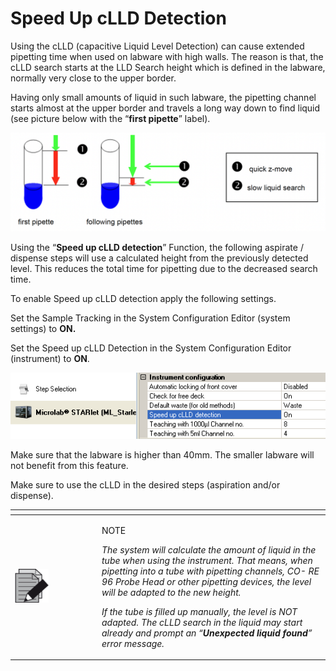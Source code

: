 # Speed Up cLLD Detection

Using the cLLD (capacitive Liquid Level Detection) can cause extended pipetting time when used on labware with high walls. The reason is that, the cLLD search starts at the LLD Search height which is defined in the labware, normally very close to the upper border.

Having only small amounts of liquid in such labware, the pipetting channel starts almost at the upper border and travels a long way down to find liquid (see picture below with the “**first pipette**” label).

![](../../../.gitbook/assets/0.png)

Using the “**Speed up cLLD detection**” Function, the following aspirate / dispense steps will use a calculated height from the previously detected level. This reduces the total time for pipetting due to the decreased search time.

To enable Speed up cLLD detection apply the following settings.

Set the Sample Tracking in the System Configuration Editor (system settings) to **ON.**

Set the Speed up cLLD Detection in the System Configuration Editor (instrument) to **ON**.

![](../../../.gitbook/assets/1.tif)

Make sure that the labware is higher than 40mm. The smaller labware will not benefit from this feature.

Make sure to use the cLLD in the desired steps (aspiration and/or dispense).

<table data-header-hidden><thead><tr><th width="125"></th><th></th></tr></thead><tbody><tr><td><img src="../../../.gitbook/assets/image (10) (1) (1) (1) (1) (1) (1) (1).png" alt="" data-size="original"></td><td><p>NOTE</p><p><em>The system will calculate the amount of liquid in the tube when using the instrument. That means, when pipetting into a tube with pipetting channels, CO- RE 96 Probe Head or other pipetting devices, the level will be adapted to the new height.</em></p><p><em>If the tube is filled up manually, the level is NOT adapted. The cLLD search in the liquid may start already and prompt an “<strong>Unexpected liquid found</strong>” error message.</em></p></td></tr></tbody></table>
